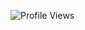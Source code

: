 <!--<img src="https://media1.giphy.com/media/v1.Y2lkPTc5MGI3NjExZjVibTlqNHY5bm12MDM2dGR4b3ZyaXI5dmJwem1sZ3F5bTF5NXFtdiZlcD12MV9pbnRlcm5hbF9naWZfYnlfaWQmY3Q9Zw/3ornk57KwDXf81rjWM/giphy.gif" width="150" />

> "*general kenobi*"-->

![Profile Views](https://komarev.com/ghpvc/?username=vg15o2&label=Profile%20views&color=32CD32&style=flat)

